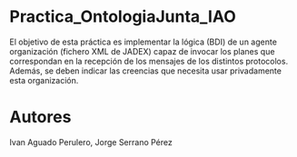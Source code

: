 # Practica_OntologiaJunta_IAO
El objetivo de esta práctica es implementar la lógica (BDI) de un agente organización (fichero XML de JADEX) capaz de invocar los planes que correspondan en la recepción de los mensajes de los distintos protocolos. Además, se deben indicar las creencias que necesita usar privadamente esta organización.

# Autores
Ivan Aguado Perulero,
Jorge Serrano Pérez
